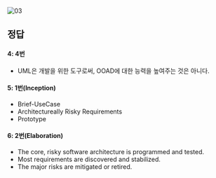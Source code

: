 ![03](https://user-images.githubusercontent.com/69576676/133019232-b00c4453-cd4f-498c-a5af-be6c1aa566b3.JPG)

정답
-----
#### 4: 4번
+ UML은 개발을 위한 도구로써, OOAD에 대한 능력을 높여주는 것은 아니다.
#### 5: 1번(Inception)
+ Brief-UseCase
+ Architectureally Risky Requirements
+ Prototype
#### 6: 2번(Elaboration)
+ The core, risky software architecture is programmed and tested.
+ Most requirements are discovered and stabilized.
+ The major risks are mitigated or retired.
